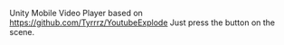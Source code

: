 Unity Mobile Video Player based on https://github.com/Tyrrrz/YoutubeExplode
Just press the button on the scene.
